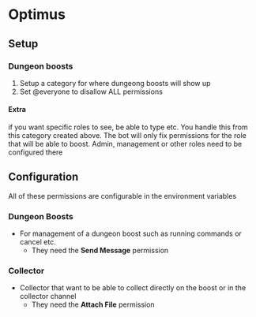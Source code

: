 # Optimus

## Setup

### Dungeon boosts

1. Setup a category for where dungeong boosts will show up
2. Set @everyone to disallow ALL permissions

#### Extra

if you want specific roles to see, be able to type etc. You handle this from this category created above. The bot will
only fix permissions for the role that will be able to boost. Admin, management or other roles need to be configured
there

## Configuration

All of these permissions are configurable in the environment variables

### Dungeon Boosts

- For management of a dungeon boost such as running commands or cancel etc.
    - They need the **Send Message** permission

### Collector

- Collector that want to be able to collect directly on the boost or in the collector channel
    - They need the **Attach File** permission

